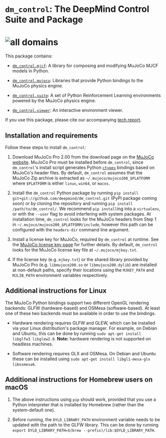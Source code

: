 # `dm_control`: The DeepMind Control Suite and Package

# ![all domains](all_domains.png)

This package contains:

-   [`dm_control.mjcf`](dm_control/mjcf/README.md): A library for composing and modifying
    MuJoCo MJCF models in Python.

-   [`dm_control.mujoco`](dm_control/mujoco/README.md): Libraries that provide Python
    bindings to the MuJoCo physics engine.

-   [`dm_control.suite`](dm_control/suite/README.md): A set of Python Reinforcement
    Learning environments powered by the MuJoCo physics engine.

-   [`dm_control.viewer`](dm_control/viewer/README.md): An interactive environment viewer.

If you use this package, please cite our accompanying
[tech report](https://arxiv.org/abs/1801.00690).

## Installation and requirements

Follow these steps to install `dm_control`:

1.  Download MuJoCo Pro 2.00 from the download page on the
    [MuJoCo website](http://www.mujoco.org/). MuJoCo Pro must be installed
    before `dm_control`, since `dm_control`'s install script generates Python
    [`ctypes`](https://docs.python.org/2/library/ctypes.html) bindings based on
    MuJoCo's header files. By default, `dm_control` assumes that the MuJoCo Zip
    archive is extracted as `~/.mujoco/mujoco200_$PLATFORM` where `$PLATFORM` is
    either `linux`, `win64`, or `macos`.

2.  Install the `dm_control` Python package by running `pip install
    git+git://github.com/deepmind/dm_control.git` (PyPI package coming soon) or
    by cloning the repository and running `pip install /path/to/dm_control/`. We
    recommend `pip install`ing into a `virtualenv`, or with the `--user` flag to
    avoid interfering with system packages. At installation time, `dm_control`
    looks for the MuJoCo headers from Step 1 in
    `~/.mujoco/mujoco200_$PLATFORM/include`, however this path can be configured
    with the `headers-dir` command line argument.

3.  Install a license key for MuJoCo, required by `dm_control` at runtime. See
    the [MuJoCo license key page](https://www.roboti.us/license.html) for
    further details. By default, `dm_control` looks for the MuJoCo license key
    file at `~/.mujoco/mjkey.txt`.

4.  If the license key (e.g. `mjkey.txt`) or the shared library provided by
    MuJoCo Pro (e.g. `libmujoco200.so` or `libmujoco200.dylib`) are installed at
    non-default paths, specify their locations using the `MJKEY_PATH` and
    `MJLIB_PATH` environment variables respectively.

## Additional instructions for Linux

The MuJoCo Python bindings support two different OpenGL rendering backends: GLFW
(hardware-based) and OSMesa (software-based). At least one of these two backends
must be available in order to use the bindings.

*   Hardware rendering requires GLFW and GLEW, which can be installed via your
    Linux distribution's package manager. For example, on Debian and Ubuntu,
    this can be done by running `sudo apt-get install libglfw3 libglew2.0`.
    **Note:** hardware rendering is not supported on headless machines.

*   Software rendering requires GLX and OSMesa. On Debian and Ubuntu these can
    be installed using `sudo apt-get install libgl1-mesa-glx libosmesa6`.

## Additional instructions for Homebrew users on macOS

1.  The above instructions using `pip` should work, provided that you use a
    Python interpreter that is installed by Homebrew (rather than the
    system-default one).

2.  Before running, the `DYLD_LIBRARY_PATH` environment variable needs to be
    updated with the path to the GLFW library. This can be done by running
    `export DYLD_LIBRARY_PATH=$(brew --prefix)/lib:$DYLD_LIBRARY_PATH`.
